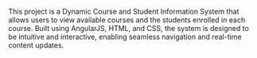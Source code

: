
This project is a Dynamic Course and Student Information System that allows users to view available courses and the students enrolled in each course. Built using AngularJS, HTML, and CSS, the system is designed to be intuitive and interactive, enabling seamless navigation and real-time content updates.
